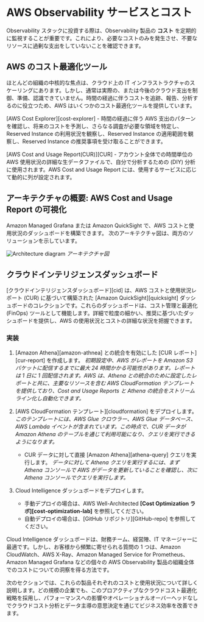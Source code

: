 # AWS Observability サービスとコスト

Observability スタックに投資する際は、Observability 製品の **コスト** を定期的に監視することが重要です。これにより、必要なコストのみを発生させ、不要なリソースに過剰な支出をしていないことを確認できます。

## AWS のコスト最適化ツール

ほとんどの組織の中核的な焦点は、クラウド上の IT インフラストラクチャのスケーリングにあります。しかし、通常は実際の、または今後のクラウド支出を制御、準備、認識できていません。時間の経過に伴うコストを追跡、報告、分析するのに役立つため、AWS はいくつかのコスト最適化ツールを提供しています。

[AWS Cost Explorer][cost-explorer] - 時間の経過に伴う AWS 支出のパターンを確認し、将来のコストを予測し、さらなる調査が必要な領域を特定し、Reserved Instance の利用状況を観察し、Reserved Instance の適用範囲を観察し、Reserved Instance の推奨事項を受け取ることができます。

[AWS Cost and Usage Report(CUR)][CUR] - アカウント全体での時間単位の AWS 使用状況の詳細な生データファイルで、自分で分析するための (DIY) 分析に使用されます。AWS Cost and Usage Report には、使用するサービスに応じて動的に列が設定されます。

## アーキテクチャの概要: AWS Cost and Usage Report の可視化

Amazon Managed Grafana または Amazon QuickSight で、AWS コストと使用状況のダッシュボードを構築できます。
次のアーキテクチャ図は、両方のソリューションを示しています。

![Architecture diagram](../../../images/cur-architecture.png)
*アーキテクチャ図*

## クラウドインテリジェンスダッシュボード

[クラウドインテリジェンスダッシュボード][cid] は、AWS コストと使用状況レポート (CUR) に基づいて構築された [Amazon QuickSight][quicksight] ダッシュボードのコレクションです。これらのダッシュボードは、コスト管理と最適化 (FinOps) ツールとして機能します。詳細で粒度の細かい、推奨に基づいたダッシュボードを提供し、AWS の使用状況とコストの詳細な状況を把握できます。

### 実装

1. [Amazon Athena][amazon-athnea] との統合を有効にした [CUR レポート][cur-report] を作成します。
*初期設定中、AWS がレポートを Amazon S3 バケットに配信するまでに最大 24 時間かかる可能性があります。レポートは 1 日に 1 回配信されます。AWS は、Athena との統合のために設定したレポートと共に、主要なリソースを含む AWS CloudFormation テンプレートを提供しており、Cost and Usage Reports と Athena の統合をストリームライン化し自動化できます。*

2. [AWS CloudFormation テンプレート][cloudformation] をデプロイします。
*このテンプレートには、AWS Glue クロウラー、AWS Glue データベース、AWS Lambda イベントが含まれています。この時点で、CUR データが Amazon Athena のテーブルを通じて利用可能になり、クエリを実行できるようになります。*

    - CUR データに対して直接 [Amazon Athena][athena-query] クエリを実行します。
*データに対して Athena クエリを実行するには、まず Athena コンソールで AWS がデータを更新していることを確認し、次に Athena コンソールでクエリを実行します。*

3. Cloud Intelligence ダッシュボードをデプロイします。
    - 手動デプロイの場合は、AWS Well-Architected **[Cost Optimization ラボ][cost-optimization-lab]** を参照してください。
    - 自動デプロイの場合は、[GitHub リポジトリ][GitHub-repo] を参照してください。

Cloud Intelligence ダッシュボードは、財務チーム、経営陣、IT マネージャーに最適です。しかし、お客様から頻繁に寄せられる質問の 1 つは、Amazon CloudWatch、AWS X-Ray、Amazon Managed Service for Prometheus、Amazon Managed Grafana などの個々の AWS Observability 製品の組織全体でのコストについての洞察を得る方法です。

次のセクションでは、これらの製品それぞれのコストと使用状況について詳しく説明します。どの規模の企業でも、このプロアクティブなクラウドコスト最適化戦略を採用し、パフォーマンスへの影響やオペレーショナルオーバーヘッドなしでクラウドコスト分析とデータ主導の意思決定を通じてビジネス効率を改善できます。
